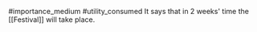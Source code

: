 #importance_medium 
#utility_consumed 
It says that in 2 weeks' time the [[Festival]] will take place.